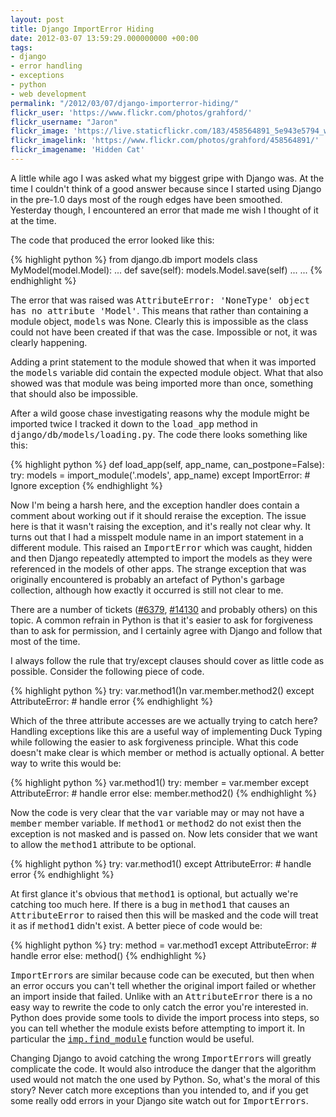 ```yaml
---
layout: post
title: Django ImportError Hiding
date: 2012-03-07 13:59:29.000000000 +00:00
tags:
- django
- error handling
- exceptions
- python
- web development
permalink: "/2012/03/07/django-importerror-hiding/"
flickr_user: 'https://www.flickr.com/photos/grahford/'
flickr_username: "Jaron"
flickr_image: 'https://live.staticflickr.com/183/458564891_5e943e5794_w.jpg'
flickr_imagelink: 'https://www.flickr.com/photos/grahford/458564891/'
flickr_imagename: 'Hidden Cat'
---
```

A little while ago I was asked what my biggest gripe with Django was. At the time I couldn't think of a good
answer because since I started using Django in the pre-1.0 days most of the rough edges have been smoothed.
Yesterday though, I encountered an error that made me wish I thought of it at the time.

The code that produced the error looked like this:

{% highlight python %}
from django.db import models
class MyModel(model.Model):
    ...
    def save(self):
        models.Model.save(self)
        ...
    ...
{% endhighlight %}

The error that was raised was <tt>AttributeError: 'NoneType' object has no attribute 'Model'</tt>. This means
that rather than containing a module object, <tt>models</tt> was None. Clearly this is impossible as the class
could not have been created if that was the case. Impossible or not, it was clearly happening.

Adding a print statement to the module showed that when it was imported the <tt>models</tt> variable did
contain the expected module object. What that also showed was that module was being imported more than once,
something that should also be impossible.

After a wild goose chase investigating reasons why the module might be imported twice I tracked it down to the
<tt>load_app</tt> method in <tt>django/db/models/loading.py</tt>. The code there looks something like this:

{% highlight python %}
    def load_app(self, app_name, can_postpone=False):
        try:
            models = import_module('.models', app_name)
        except ImportError:
            # Ignore exception
{% endhighlight %}

Now I'm being a harsh here, and the exception handler does contain a comment about working out if it should
reraise the exception. The issue here is that it wasn't raising the exception, and it's really not clear why.
It turns out that I had a misspelt module name in an import statement in a different module. This raised an
<tt>ImportError</tt> which was caught, hidden and then Django repeatedly attempted to import the models as
they were referenced in the models of other apps. The strange exception that was originally encountered is
probably an artefact of Python's garbage collection, although how exactly it occurred is still not clear to
me.

There are a number of tickets (<a href="https://code.djangoproject.com/ticket/6379">#6379</a>, <a
href="https://code.djangoproject.com/ticket/14130">#14130</a> and probably others) on this topic. A common
refrain in Python is that it's easier to ask for forgiveness than to ask for permission, and I certainly agree
with Django and follow that most of the time.

I always follow the rule that try/except clauses should cover as little code as possible. Consider the
following piece of code.

{% highlight python %}
try:
    var.method1()n
    var.member.method2()
except AttributeError:
    # handle error
{% endhighlight %}

Which of the three attribute accesses are we actually trying to catch here? Handling exceptions like this
are a useful way of implementing Duck Typing while following the easier to ask forgiveness principle. What
this code doesn't make clear is which member or method is actually optional. A better way to write this would
be:

{% highlight python %}
var.method1()
try:
    member = var.member
except AttributeError:
    # handle error
else:
    member.method2()
{% endhighlight %}

Now the code is very clear that the <tt>var</tt> variable may or may not have a <tt>member</tt> member
variable. If <tt>method1</tt> or <tt>method2</tt> do not exist then the exception is not masked and is passed
on. Now lets consider that we want to allow the <tt>method1</tt> attribute to be optional.

{% highlight python %}
try:
    var.method1()
except AttributeError:
    # handle error
{% endhighlight %}

At first glance it's obvious that <tt>method1</tt> is optional, but actually we're catching too much here. If
there is a bug in <tt>method1</tt> that causes an <tt>AttributeError</tt> to raised then this will be masked
and the code will treat it as if <tt>method1</tt> didn't exist. A better piece of code would be:

{% highlight python %}
try:
    method = var.method1
except AttributeError:
    # handle error
else:
    method()
{% endhighlight %}

<tt>ImportError</tt>s are similar because code can be executed, but then when an error occurs you can't tell
whether the original import failed or whether an import inside that failed. Unlike with an
<tt>AttributeError</tt> there is a no easy way to rewrite the code to only catch the error you're interested
in. Python does provide some tools to divide the import process into steps, so you can tell whether the module
exists before attempting to import it. In particular the <tt><a
href="http://docs.python.org/library/imp.html#imp.find_module">imp.find_module</a></tt> function would be
useful.

Changing Django to avoid catching the wrong <tt>ImportError</tt>s will greatly complicate the code. It would
also introduce the danger that the algorithm used would not match the one used by Python. So, what's the moral
of this story? Never catch more exceptions than you intended to, and if you get some really odd errors in your
Django site watch out for <tt>ImportErrors</tt>.
